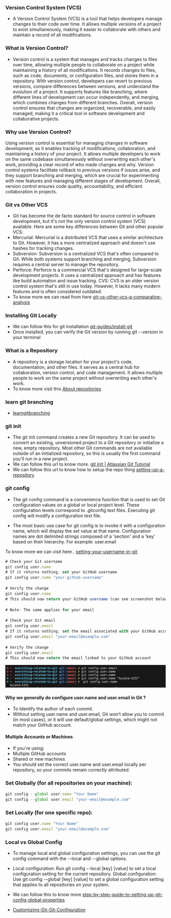 ### Version Control System (VCS)

- A Version Control System (VCS) is a tool that helps developers manage changes to their code over time. It allows multiple versions of a project to exist simultaneously, making it easier to collaborate with others and maintain a record of all modifications.

### What is Version Control?

- Version control is a system that manages and tracks changes to files over time, allowing multiple people to collaborate on a project while maintaining a history of all modifications. It records changes to files, such as code, documents, or configuration files, and stores them in a repository. With version control, developers can revert to previous versions, compare differences between versions, and understand the evolution of a project. It supports features like branching, where different lines of development can occur independently, and merging, which combines changes from different branches. Overall, version control ensures that changes are organized, recoverable, and easily managed, making it a critical tool in software development and collaborative projects.

### Why use Version Control?

Using version control is essential for managing changes in software development, as it enables tracking of modifications, collaboration, and maintaining a history of your project. It allows multiple developers to work on the same codebase simultaneously without overwriting each other's work, providing a clear record of who made changes and why. Version control systems facilitate rollback to previous versions if issues arise, and they support branching and merging, which are crucial for experimenting with new features and managing different stages of development. Overall, version control ensures code quality, accountability, and efficient collaboration in projects.

### Git vs Other VCS

- Git has become the de facto standard for source control in software development, but it's not the only version control system (VCS) available. Here are some key differences between Git and other popular VCS:
- Mercurial: Mercurial is a distributed VCS that uses a similar architecture to Git. However, it has a more centralized approach and doesn't use hashes for tracking changes.
- Subversion: Subversion is a centralized VCS that's often compared to Git. While both systems support branching and merging, Subversion requires a central server to manage the repository.
- Perforce: Perforce is a commercial VCS that's designed for large-scale development projects. It uses a centralized approach and has features like build automation and issue tracking.
  CVS: CVS is an older version control system that's still in use today. However, it lacks many modern features and is often considered outdated.
- To know more we can read from here [git-vs-other-vcs-a-comparative-analysis](https://medium.com/@pascalchinedu2000/git-vs-other-vcs-a-comparative-analysis-5cb03ad58e0e)

### Installing Git Locally

- We can follow this for git installation [git-guides/install-git](https://github.com/git-guides/install-git)
- Once installed, you can verify the Git version by running git --version in your terminal

### What is a Repository

- A repository is a storage location for your project's code, documentation, and other files. It serves as a central hub for collaboration, version control, and code management. It allows multiple people to work on the same project without overwriting each other's work.
- To know more visit this [About repositories](https://docs.github.com/en/repositories/creating-and-managing-repositories/about-repositories)

### learn git branching

- [learngitbranching](https://learngitbranching.js.org/)

### git init

- The git init command creates a new Git repository. It can be used to convert an existing, unversioned project to a Git repository or initialize a new, empty repository. Most other Git commands are not available outside of an initialized repository, so this is usually the first command you'll run in a new project.
- We can follow this url to know more. [git init | Atlassian Git Tutorial](https://www.atlassian.com/git/tutorials/setting-up-a-repository/git-init)
- We can follow this url to know how to setup the repo thing [setting-up-a-repository](https://www.atlassian.com/git/tutorials/setting-up-a-repository)

### git config

- The git config command is a convenience function that is used to set Git configuration values on a global or local project level. These configuration levels correspond to .gitconfig text files. Executing git config will modify a configuration text file.

- The most basic use case for git config is to invoke it with a configuration name, which will display the set value at that name. Configuration names are dot delimited strings composed of a 'section' and a 'key' based on their hierarchy. For example: user.email

To know more we can visit here.. [setting-your-username-in-git](https://docs.github.com/en/get-started/git-basics/setting-your-username-in-git)

```js
# Check your Git username
git config user.name
# If it returns nothing, set your GitHub username
git config user.name "your-github-username"

# Verify the change
git config user.name
# This should now return your GitHub username (can see screenshot below)

# Note: The same applies for your email

# Check your Git email
git config user.email
# If it returns nothing, set the email associated with your GitHub account
git config user.email "your-email@example.com"

# Verify the change
git config user.email
# This should now return the email linked to your GitHub account

```

![Application Screenshot](images/username.png)

#### Why we generally do configure user.name and user.email in Git ?

- To Identify the author of each commit.
- Without setting user.name and user.email, Git won’t allow you to commit (in most cases), or it will use default/global settings, which might not match your GitHub account.

#### Multiple Accounts or Machines

- If you're using:
- Multiple GitHub accounts
- Shared or new machines
- You should set the correct user.name and user.email locally per repository, so your commits remain correctly attributed.

### Set Globally (for all repositories on your machine):

```js
git config --global user.name "Your Name"
git config --global user.email "your-email@example.com"
```

### Set Locally (for one specific repo):

```js
git config user.name "Your Name"
git config user.email "your-email@example.com"
```

### Local vs Global Config

- To manage local and global configuration settings, you can use the git config command with the --local and --global options.

- Local configuration: Run git config --local [key] [value] to set a local configuration setting for the current repository.
  Global configuration: Use git config --global [key] [value] to set a global configuration setting that applies to all repositories on your system.

- We can follow this to know more [step-by-step-guide-to-setting-up-git-config-global-properties](https://medium.com/geekculture/a-step-by-step-guide-to-setting-up-git-config-global-properties-db6dbce30fa8)

- [Customizing-Git-Git-Configuration](https://git-scm.com/book/en/v2/Customizing-Git-Git-Configuration)
